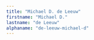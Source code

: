 ```yaml
---
title: "Michael D. de Leeuw"
firstname: "Michael D."
lastname: "de Leeuw"
alphaname: "de-leeuw-michael-d"
---
```


